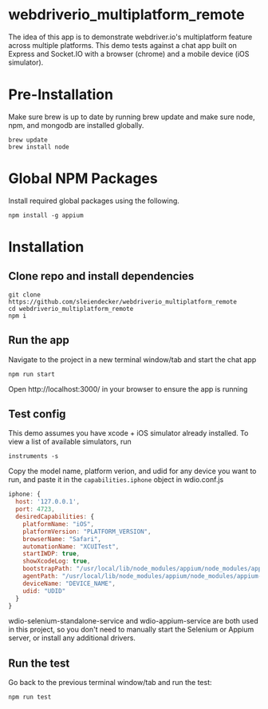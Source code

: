 
# webdriverio_multiplatform_remote
The idea of this app is to demonstrate webdriver.io's multiplatform feature across multiple platforms. This demo tests against a chat app built on Express and Socket.IO with a browser (chrome) and a mobile device (iOS simulator).


# Pre-Installation
Make sure brew is up to date by running brew update and make sure node, npm, and mongodb are installed globally.
```unix
brew update
brew install node
```

# Global NPM Packages
Install required global packages using the following.
```unix
npm install -g appium
```

# Installation

## Clone repo and install dependencies
```unix
git clone https://github.com/sleiendecker/webdriverio_multiplatform_remote
cd webdriverio_multiplatform_remote
npm i
```
## Run the app
Navigate to the project in a new terminal window/tab and start the chat app
```unix
npm run start
```
Open http://localhost:3000/ in your browser to ensure the app is running

## Test config
This demo assumes you have xcode + iOS simulator already installed. To view a list of available simulators, run
```unix
instruments -s
```
Copy the model name, platform verion, and udid for any device you want to run, and paste it in the `capabilities.iphone` object in wdio.conf.js
```js
iphone: {
  host: '127.0.0.1',
  port: 4723,
  desiredCapabilities: {
    platformName: "iOS",
    platformVersion: "PLATFORM_VERSION",
    browserName: "Safari",
    automationName: "XCUITest",
    startIWDP: true,
    showXcodeLog: true,
    bootstrapPath: "/usr/local/lib/node_modules/appium/node_modules/appium-xcuitest-driver/WebDriverAgent",
    agentPath: "/usr/local/lib/node_modules/appium/node_modules/appium-xcuitest-driver/WebDriverAgent/WebDriverAgent.xcodeproj",
    deviceName: "DEVICE_NAME",
    udid: "UDID"
  }
}
```
wdio-selenium-standalone-service and wdio-appium-service are both used in this project, so you don't need to manually start the Selenium or Appium server, or install any additional drivers.
## Run the test
Go back to the previous terminal window/tab and run the test:
```unix
npm run test
```
